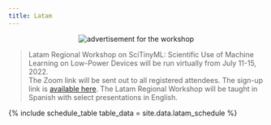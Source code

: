 ```yaml
---
title: Latam
---
```


<figure class="figure">
  <center>
  <img src="{{ site.baseurl }}/assets/coverLatam.png" alt="advertisement for the workshop" class="vid-fluid rounded center">
  </center>
</figure>

>Latam Regional Workshop on SciTinyML: Scientific Use of Machine Learning on Low-Power Devices will be run virtually from July 11-15, 2022. <br> The Zoom link will be sent out to all registered attendees. The sign-up link is [available here](https://indico.ictp.it/event/9811/). The Latam Regional Workshop will be taught in Spanish with select presentations in English.


<div id = "LOCAL_TIME"></div>

{% include schedule_table table_data = site.data.latam_schedule %}
<br>
<script>
  // top time
  var start = new Date('10/18/2021 1:00:00 PM UTC');
  var end = new Date('10/18/2021 4:00:00 PM UTC');
  var localTime = start.toLocaleTimeString([], {timeStyle: 'short'}) + " to " + end.toLocaleTimeString([], {timeStyle: 'short'});
  var startString = "The workshop will run each day from <b>1:00 PM to 4:00 PM GMT which is "
  var endString = " in your local timezone</b> (according to your computer system time). Times below adjusted to that time zone. Exact timing and topics subject to change."
  document.getElementById('LOCAL_TIME').innerHTML = startString + localTime + endString;
  
  // all times
  var timeElements = document.getElementsByClassName("GMT_TIME");
  for (var i = 0; i < timeElements.length; i++) {
    dateStr = '10/18/2021 ' + timeElements[i].innerHTML + ' UTC'
    var gmt_time = new Date(dateStr);
    timeElements[i].innerHTML = gmt_time.toLocaleTimeString([], {timeStyle: 'short'})
  }
</script>
